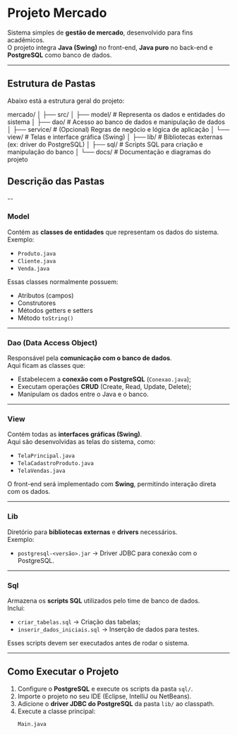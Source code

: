 # Projeto Mercado

Sistema simples de **gestão de mercado**, desenvolvido para fins acadêmicos.  
O projeto integra **Java (Swing)** no front-end, **Java puro** no back-end e **PostgreSQL** como banco de dados.

---

## Estrutura de Pastas

Abaixo está a estrutura geral do projeto:

mercado/
│
├── src/
│ ├── model/ # Representa os dados e entidades do sistema
│ ├── dao/ # Acesso ao banco de dados e manipulação de dados
│ ├── service/ # (Opcional) Regras de negócio e lógica de aplicação
│ └── view/ # Telas e interface gráfica (Swing)
│
├── lib/ # Bibliotecas externas (ex: driver do PostgreSQL)
│
├── sql/ # Scripts SQL para criação e manipulação do banco
│
└── docs/ # Documentação e diagramas do projeto


## Descrição das Pastas

--

### **Model**
Contém as **classes de entidades** que representam os dados do sistema.  
Exemplo:  
- `Produto.java`  
- `Cliente.java`  
- `Venda.java`  

Essas classes normalmente possuem:
- Atributos (campos)
- Construtores
- Métodos getters e setters
- Método `toString()`

---

### **Dao (Data Access Object)**
Responsável pela **comunicação com o banco de dados**.  
Aqui ficam as classes que:

- Estabelecem a **conexão com o PostgreSQL** (`Conexao.java`);
- Executam operações **CRUD** (Create, Read, Update, Delete);
- Manipulam os dados entre o Java e o banco.

---

### **View**
Contém todas as **interfaces gráficas (Swing)**.  
Aqui são desenvolvidas as telas do sistema, como:

- `TelaPrincipal.java`  
- `TelaCadastroProduto.java`  
- `TelaVendas.java`  

O front-end será implementado com **Swing**, permitindo interação direta com os dados.

---

### **Lib**
Diretório para **bibliotecas externas** e **drivers** necessários.  
Exemplo:  

- `postgresql-<versão>.jar` → Driver JDBC para conexão com o PostgreSQL.

---

### **Sql**
Armazena os **scripts SQL** utilizados pelo time de banco de dados.  
Inclui:

- `criar_tabelas.sql` → Criação das tabelas;  
- `inserir_dados_iniciais.sql` → Inserção de dados para testes.

Esses scripts devem ser executados antes de rodar o sistema.

---

## Como Executar o Projeto

1. Configure o **PostgreSQL** e execute os scripts da pasta `sql/`.
2. Importe o projeto no seu IDE (Eclipse, IntelliJ ou NetBeans).
3. Adicione o **driver JDBC do PostgreSQL** da pasta `lib/` ao classpath.
4. Execute a classe principal:  
   ```bash
   Main.java
